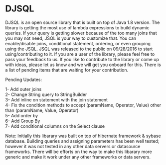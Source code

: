 # DJSQL

DJSQL is an open source library that is built on top of Java 1.8 version. The library is getting the most use of lambda expressions to build dynamic queries. If your query is getting slower because of the too many joins that you may not need, JSQL is your way to customize that. You can enable/disable joins, conditional statement, ordering, or even grouping using the JSQL. JSQL was released to the public on 09/28/2016 to start using/contributing to it. If you are a user of the library, please feel free to pass your feedback to us. If you like to contribute to the library or come up with ideas, please let us know and we will get you onboard for this. There is a list of pending items that are waiting for your contribution. 

Pending Updates:

  1- Add outer joins <br />
  2- Change String query to StringBuilder  <br />
  3- Add inline on statement with the join statement  <br />
  4- Fix the condition methods to accept (paramName, Operator, Value) other than (paramName, Value, Operator)  <br />
  5- Add order by  <br />
  6- Add Group By  <br />
  7- Add conditional columns on the Select clause  <br />

Note: Initially this libarary was built on top of hibernate framework & sybase database. Building queries and assigning parameters has been well tested; however it was not tested in any other data servers or datasource frameworks. There will be efforts on the way to make this libarary more generic and make it work under any other frameworks or data servers.
